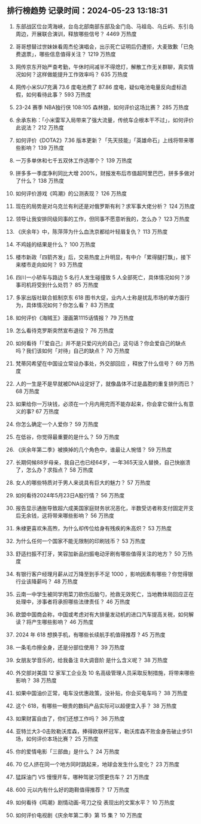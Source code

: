 
## 排行榜趋势 记录时间：2024-05-23 13:18:31
  
  1. 东部战区位台湾海峡，台岛北部南部东部及金门岛、马祖岛、乌丘屿、东引岛周边，开展联合演训，释放哪些信号？ 4469 万热度
    
  2. 哥哥想替过世妹妹看周杰伦演唱会，出示死亡证明后仍遭拒，大麦致歉「已免费退票」，哪些信息值得关注？ 1219 万热度
    
  3. 网传京东开始严查考勤，午休时间减半不得熄灯，解散工作无关群聊，真实情况如何？这样做能提升工作效率吗？ 635 万热度
    
  4. 网传小米SU7充满 73.6 度电池费了 87.86 度电，疑似电池电量反向虚标造假，如何看待此事？ 593 万热度
    
  5. 23-24 赛季 NBA独行侠 108:105 森林狼，如何评价这场比赛？ 285 万热度
    
  6. 余承东称：「小米雷军入局带来了强大流量，传统车企根本干不过」，如何评价此说法？ 212 万热度
    
  7. 如何评价《DOTA2》7.36 版本更新？「先天技能」「英雄命石」上线将带来哪些影响？ 139 万热度
    
  8. 一万多单休和七千五双休工作选哪个？ 139 万热度
    
  9. 拼多多一季度净利同比大增 200%，财报发布后市值超阿里巴巴，拼多多做对了什么？ 138 万热度
    
  10. 如何评价游戏《鸣潮》的公测表现？ 126 万热度
    
  11. 现在的局势是对乌克兰有利还是对俄罗斯有利？求军事大佬分析？ 124 万热度
    
  12. 领导让我安排同级同事的工作，但同事不愿意听我的，怎么办？ 123 万热度
    
  13. 《庆余年》中，陈萍萍为什么血洗京都给叶轻眉复仇？ 113 万热度
    
  14. 不鸡娃的结果是什么？ 100 万热度
    
  15. 楼市新政「四箭齐发」后，交易热度上升明显，有中介「累得腿打飘」，接下来楼市走向如何？ 93 万热度
    
  16. 四川一小轿车与路边 5 名行人发生碰撞致 5 人全部死亡，具体情况如何？涉事司机将受到什么处罚？ 85 万热度
    
  17. 多家出版社联合抵制京东 618 图书大促，业内人士称是扰乱市场的单方面行为，具体情况如何？你怎么看？ 83 万热度
    
  18. 如何评价《海贼王》漫画第1115话情报？ 79 万热度
    
  19. 怎么看待克罗斯突然宣布退役？ 76 万热度
    
  20. 如何看待「『爱自己』并不是只爱闪光的自己」这句话？你会爱自己的缺点吗？我们该如何「对待」自己的缺点？ 70 万热度
    
  21. 梵蒂冈希望在中国设立常设办事处，外交部回应 ，释放了什么信号？ 69 万热度
    
  22. 人的一生是不是早就被DNA设定好了，就像晶体不过是晶胞的重复排列而已？ 68 万热度
    
  23. 如果给你一万块钱，必须在一个月内用完而不能存起来，你会拿它做什么有意义的事? 67 万热度
    
  24. 你怎么确定一个人爱你？ 59 万热度
    
  25. 在低谷，你觉得最重要的是什么？ 59 万热度
    
  26. 《庆余年第二季》被换掉的几个角色中，谁最让人惋惜？ 59 万热度
    
  27. 长期伺候88岁母亲，我自己也已经64岁，一年365天没人替换，自己快崩溃了，怎么办？求指点？ 58 万热度
    
  28. 女人的哪些特质对于男人来说具有巨大的魅力？ 57 万热度
    
  29. 如何看待2024年5月23日A股行情？ 56 万热度
    
  30. 报告显示通胀导致超六成美国家庭财务状况恶化，半数受访者称支付固定开支后无余钱，这将带来哪些影响？ 56 万热度
    
  31. 朱棣更喜欢朱高煦，为什么却传位给身有残疾的朱高炽？ 53 万热度
    
  32. 为什么任何一个国家不能无限制的印刷钱币？ 53 万热度
    
  33. 舒适扫振不打牙，笑容加新品扫振电动牙刷有哪些值得关注的地方？ 50 万热度
    
  34. 有银行客户经理月薪从过万降至到手不足 1000 ，影响因素有哪些？你觉得银行业该降薪吗？ 48 万热度
    
  35. 云南一中学生被同学用菜刀砍伤后脑勺，抢救无效死亡，当地教体局回应正在处理中，涉事者将承担哪些法律责任？ 46 万热度
    
  36. 欧盟中国商会称，中国或考虑对有大排量发动机的进口汽车提高关税，如何解读？将产生哪些影响？ 46 万热度
    
  37. 2024 年 618 想换手机，有哪些长续航手机值得推荐 ? 45 万热度
    
  38. 一条毛巾擦全身，还是分部位使用？ 39 万热度
    
  39. 女朋友学音乐的，给我备注 B大调音阶 是什么含义呢？ 38 万热度
    
  40. 外交部对美国 12 家军工企业及 10 名高级管理人员采取反制措施，将带来哪些影响？ 38 万热度
    
  41. 如果中国油价正常，电车没优惠政策，没补贴，你会买电车吗？ 38 万热度
    
  42. 这个 618，有哪些一眼贵的数码产品实际可以超便宜入手？ 38 万热度
    
  43. 如果财富自由了，你们还想工作吗？ 36 万热度
    
  44. 亚特兰大3-0击败勒沃库森，捧得欧联杯冠军，勒沃库森不败金身告破止步51场，如何评价本场比赛？ 25 万热度
    
  45. 你的爱情电影「三部曲」是什么？ 24 万热度
    
  46. 70 亿人挤在同一个地方同时跳起来，地球会发生什么变化？ 23 万热度
    
  47. 猛踩油门 VS 慢慢开车，哪种驾驶习惯更伤车？ 21 万热度
    
  48. 600 元以内有什么好的跑鞋值得推荐？ 17 万热度
    
  49. 如何看待《鸣潮》剧情动画-弯刀之役 表现出的文案水平？ 10 万热度
    
  50. 如何评价电视剧《庆余年第二季》第 15 集？ 10 万热度
    